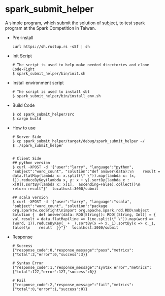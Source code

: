 # spark_submit_helper
A simple program, which submit the solution of subject, to test spark program at the Spark Competition in Taiwan.

* Pre-install
  ```
  curl https://sh.rustup.rs -sSf | sh
  ```
  
* Init Script
  ```
  # The script is used to help make needed directories and clone Code-Fight
  $ spark_submit_helper/bin/init.sh
  ```

* Install environment script
  ```
  # The script is used to install sbt
  $ spark_submit_helper/bin/install_env.sh
  ```

* Build Code
  ```
  $ cd spark_submit_helper/src
  $ cargo build
  ```
  
* How to use
  ```
  # Server Side
  $ cp spark_submit_helper/target/debug/spark_submit_helper ~/
  $ ./spark_submit_helper
  
  
  # Client Side
  ## python version
  $ curl -XPOST -d '{"user":"larry", "language":"python", "subject":"word_count", "solution":"def answer(data):\n    result = data.flatMap(lambda x: x.split(\" \")).map(lambda x: (x, 1)).reduceByKey(lambda x, y: x + y).sortBy(lambda x : x[0]).sortBy(lambda x: x[1],  ascending=False).collect()\n    return result"}'  localhost:3000/submit
  
  ## scala version
  $ curl -XPOST -d '{"user":"larry", "language":"scala", "subject":"word_count", "solution":"package org.sparktw.codefight\nimport org.apache.spark.rdd.RDD\nobject Solution {  def answer(data: RDD[String]): RDD[(String, Int)] = {    val result = data.flatMap(line => line.split(\" \")).map(word => (word, 1)).reduceByKey(_ + _).sortBy(x => x._1).sortBy(x => x._1, false)\n    result  }}"}'  localhost:3000/submit
  ```

* Response
  ```
  # Success
  {"response_code":0,"response_message":"pass","metrics":{"total":3,"error":0,"success":3}}
  
  # Syntax Error
  {"response_code":1,"response_message":"syntax error","metrics":{"total":127,"error":127,"success":0}}
  
  # Fail
  {"response_code":2,"response_message":"fail","metrics":{"total":0,"error":1,"success":0}}
  ```
